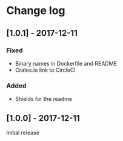Change log
==========

[1.0.1] - 2017-12-11
--------------------

### Fixed

- Binary names in Dockerfile and README
- Crates.io link to CircleCI

### Added

- Shields for the readme

[1.0.0] - 2017-12-11
--------------------

Initial release

